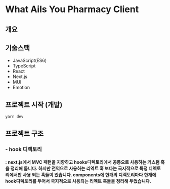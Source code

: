 # What Ails You Pharmacy Client

## 개요

## 기술스택

- JavaScript(ES6)
- TypeScript
- React
- Next.js
- MUI
- Emotion

## 프로젝트 시작 (개발)

```
yarn dev
```

## 프로젝트 구조

### - hook 디렉토리

#### : next.js에서 MVC 패턴을 지향하고 hooks디렉토리에서 공통으로 사용하는 커스텀 훅을 정리해 둡니다. 하지만 전역으로 사용하는 리엑트 훅 보다는 국지적으로 특정 디렉토리에서만 사용 되는 훅들이 있습니다. components에 한개의 디랙토리마다 한개에 hook디렉토리를 두어서 국지적으로 사용되는 리엑트 훅들을 정리해 두었습니다.
